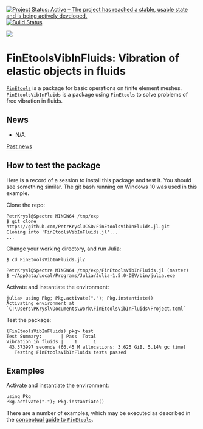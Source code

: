 [![Project Status: Active – The project has reached a stable, usable state and is being actively developed.](http://www.repostatus.org/badges/latest/active.svg)](http://www.repostatus.org/#active)
[![Build Status](https://travis-ci.com/PetrKryslUCSD/FinEtoolsVibInFluids.jl.svg?branch=master)](https://travis-ci.com/PetrKryslUCSD/FinEtoolsVibInFluids.jl)

[![][docs-latest-img]][docs-latest-url]

[docs-latest-img]: https://img.shields.io/badge/docs-latest-blue.svg
[docs-latest-url]: http://petrkryslucsd.github.io/FinEtoolsVibInFluids.jl/latest/

# FinEtoolsVibInFluids: Vibration of elastic objects in fluids

[`FinEtools`](https://github.com/PetrKryslUCSD/FinEtools.jl.git) is a package
for basic operations on finite element meshes. `FinEtoolsVibInFluids` is a package
using `FinEtools` to solve problems of free vibration in fluids.

## News

- N/A.

[Past news](oldnews.md)

## How to test the package

Here is a record of a session to install this package and test it. You should
see something similar. The git bash running on Windows 10 was used in this
example.

Clone the repo:
```
PetrKrysl@Spectre MINGW64 /tmp/exp
$ git clone https://github.com/PetrKryslUCSD/FinEtoolsVibInFluids.jl.git
Cloning into 'FinEtoolsVibInFluids.jl'...
...
```
Change your working directory, and run Julia:
```
$ cd FinEtoolsVibInFluids.jl/

PetrKrysl@Spectre MINGW64 /tmp/exp/FinEtoolsVibInFluids.jl (master)
$ ~/AppData/Local/Programs/Julia/Julia-1.5.0-DEV/bin/julia.exe
```
Activate and instantiate the environment:
```
julia> using Pkg; Pkg.activate("."); Pkg.instantiate()   
Activating environment at `C:\Users\PKrysl\Documents\work\FinEtoolsVibInFluids\Project.toml`     
```
Test the package:
```
(FinEtoolsVibInFluids) pkg> test
Test Summary:       | Pass  Total     
Vibration in fluids |    1      1     
 43.373997 seconds (66.45 M allocations: 3.625 GiB, 5.14% gc time)    
   Testing FinEtoolsVibInFluids tests passed    
```

## Examples

Activate and instantiate the environment:
```
using Pkg
Pkg.activate("."); Pkg.instantiate()
```

There are a number of examples, which may
be executed as described in the  [conceptual guide to
`FinEtools`](https://petrkryslucsd.github.io/FinEtools.jl/latest).
